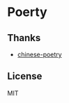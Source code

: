 # Poerty


## Thanks
- [chinese-poetry]

## License
MIT

[chinese-poetry]: https://github.com/chinese-poetry/chinese-poetry